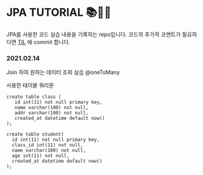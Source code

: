 # JPA TUTORIAL 📚📖💡


JPA를 사용한 코드 실습 내용을 기록하는 repo입니다.
코드의 추가적 코멘트가 필요하다면 [TIL](https://github.com/AhKong/TIL) 에 commit 합니다.






### 2021.02.14
Join 하여 원하는 데이터 조회 실습 
@oneToMany

사용한 테이블 쿼리문
```
create table class (
   id int(11) not null primary key,
   name varchar(100) not null,
   addr varchar(100) not null,
   created_at datetime default now()
);

create table student(
  id int(11) not null primary key,
  class_id int(11) not null, 
  name varchar(100) not null,
  age int(11) not null,
  created_at datetime default now()
);
```

